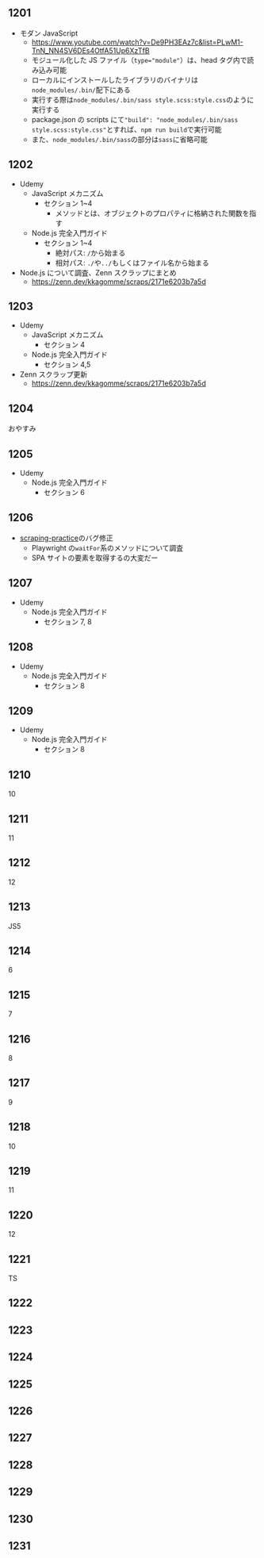 ## 1201

- モダン JavaScript
  - https://www.youtube.com/watch?v=De9PH3EAz7c&list=PLwM1-TnN_NN4SV6DEs4OtfA51Up6XzTfB
  - モジュール化した JS ファイル（`type="module"`）は、head タグ内で読み込み可能
  - ローカルにインストールしたライブラリのバイナリは`node_modules/.bin/`配下にある
  - 実行する際は`node_modules/.bin/sass style.scss:style.css`のように実行する
  - package.json の scripts にて`"build": "node_modules/.bin/sass style.scss:style.css"`とすれば、`npm run build`で実行可能
  - また、`node_modules/.bin/sass`の部分は`sass`に省略可能

## 1202

- Udemy
  - JavaScript メカニズム
    - セクション 1~4
      - メソッドとは、オブジェクトのプロパティに格納された関数を指す
  - Node.js 完全入門ガイド
    - セクション 1~4
      - 絶対パス: `/`から始まる
      - 相対パス: `./`や`../`もしくはファイル名から始まる
- Node.js について調査、Zenn スクラップにまとめ
  - https://zenn.dev/kkagomme/scraps/2171e6203b7a5d

## 1203

- Udemy
  - JavaScript メカニズム
    - セクション 4
  - Node.js 完全入門ガイド
    - セクション 4,5
- Zenn スクラップ更新
  - https://zenn.dev/kkagomme/scraps/2171e6203b7a5d

## 1204

おやすみ

## 1205

- Udemy
  - Node.js 完全入門ガイド
    - セクション 6

## 1206

- [scraping-practice](https://github.com/kagomen/scraping-practice)のバグ修正
  - Playwright の`waitFor`系のメソッドについて調査
  - SPA サイトの要素を取得するの大変だー

## 1207

- Udemy
  - Node.js 完全入門ガイド
    - セクション 7, 8

## 1208

- Udemy
  - Node.js 完全入門ガイド
    - セクション 8

## 1209

- Udemy
  - Node.js 完全入門ガイド
    - セクション 8

## 1210

10

## 1211

11

## 1212

12

## 1213

JS5

## 1214

6

## 1215

7

## 1216

8

## 1217

9

## 1218

10

## 1219

11

## 1220

12

## 1221

TS

## 1222

## 1223

## 1224

## 1225

## 1226

## 1227

## 1228

## 1229

## 1230

## 1231
